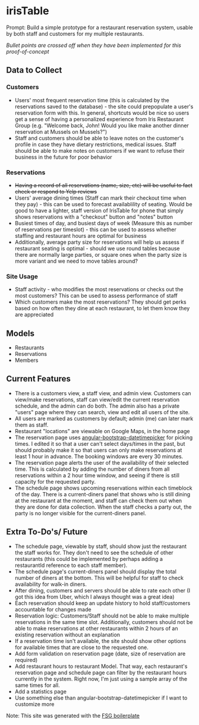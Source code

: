 # irisTable #

Prompt: Build a simple prototype for a restaurant reservation system, usable by both staff and customers for my multiple restaurants.

*Bullet points are crossed off when they have been implemented for this proof-of-concept*

## Data to Collect ##
### Customers ###
* Users' most frequent reservation time (this is calculated by the reservations saved to the database) - the site could prepopulate a user's reservation form with this. In general, shortcuts would be nice so users get a sense of having a personalized experience from Iris Restaurant Group (e.g. "Welcome back, John! Would you like make another dinner reservation at Mussels on Mussels?")
* Staff and customers should be able to leave notes on the customer's profile in case they have dietary restrictions, medical issues. Staff should be able to make notes on customers if we want to refuse their business in the future for poor behavior

### Reservations ###
* <strike>Having a record of all reservations (name, size, etc) will be useful to fact check or respond to Yelp reviews</strike>
* Users' average dining times (Staff can mark their checkout time when they pay) - this can be used to forecast availablility of seating.  Would be good to have a lighter, staff version of IrisTable for phone that simply shows reservations with a "checkout" button and "notes" button
* Busiest times of day, and busiest days of week (Measure this as number of reservations per timeslot) - this can be used to assess whether staffing and restaurant hours are optimal for business
* Additionally, average party size for reservations will help us assess if restaurant seating is optimal - should we use round tables because there are normally large parties, or square ones when the party size is more variant and we need to move tables around?

### Site Usage ###
* Staff activity - who modifies the most reservations or checks out the most customers? This can be used to assess performance of staff
* Which customers make the most reservations? They should get perks based on how often they dine at each restaurant, to let them know they are appreciated

## Models ##
* Restaurants
* Reservations
* Members

## Current Features ##
* There is a customers view, a staff view, and admin view. Customers can view/make reservations, staff can view/edit the current reservation schedule, and the admin can do both. The admin also has a private "users" page where they can search, view and edit all users of the site.
* All users are marked as customers by default; admin (me) can later mark them as staff.
* Restaurant "locations" are viewable on Google Maps, in the home page
* The reservation page uses [angular-bootstrap-datetimepicker](https://github.com/dalelotts/angular-bootstrap-datetimepicker) for picking times. I edited it so that a user can't select days/times in the past, but should probably make it so that users can only make reservations at least 1 hour in advance. The booking windows are every 30 minutes.
* The reservation page alerts the user of the availability of their selected time. This is calculated by adding the number of diners from all reservations within a 2 hour time window, and seeing if there is still capacity for the requested party. 
* The schedule page shows upcoming reservations within each timeblock of the day. There is a current-diners panel that shows who is still dining at the restaurant at the moment, and staff can check them out when they are done for data collection. When the staff checks a party out, the party is no longer visible for the current-diners panel. 

## Extra To-Do's/ Future ##

* The schedule page, viewable by staff, should show just the restaurant the staff works for. They don't need to see the schedule of other restaurants (this could be implemented by perhaps adding a restaurantId reference to each staff member).
* The schedule page's current-diners panel should display the total number of diners at the bottom. This will be helpful for staff to check availability for walk-in diners.
* After dining, customers and servers should be able to rate each other (I got this idea from Uber, which I always thought was a great idea)
* Each reservation should keep an update history to hold staff/customers accountable for changes made
* Reservation logic: Customers/Staff should not be able to make multiple reservations in the same time slot. Additionally, customers should not be able to make reservations at other restaurants within 2 hours of an existing reservation without an explanation
* If a reservation time isn't available, the site should show other options for available times that are close to the requested one.
* Add form validation on reservation page (date, size of reservation are required)
* Add restaurant hours to restaurant Model. That way, each restaurant's reservation page and schedule page can filter by the restaurant hours currently in the system. Right now, I'm just using a sample array of the same times for all.
* Add a statistics page
* Use something else than angular-bootstrap-datetimepicker if I want to customize more

Note: This site was generated with the [FSG boilerplate](https://github.com/FullstackAcademy/fsg)
